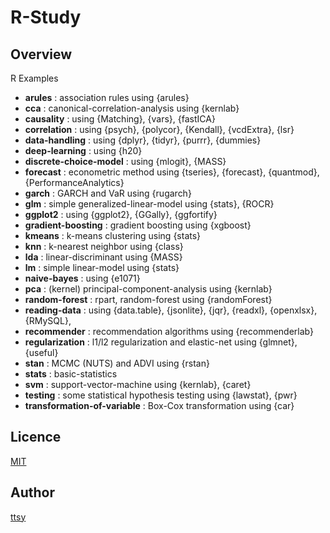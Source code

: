 R-Study
====

## Overview
R Examples

- **arules** : association rules using {arules}
- **cca** : canonical-correlation-analysis using {kernlab}
- **causality** : using {Matching}, {vars}, {fastICA}
- **correlation** : using {psych}, {polycor}, {Kendall}, {vcdExtra}, {lsr}
- **data-handling** : using {dplyr}, {tidyr}, {purrr}, {dummies}
- **deep-learning** : using {h20}
- **discrete-choice-model** : using {mlogit}, {MASS}
- **forecast** : econometric method using {tseries}, {forecast}, {quantmod}, {PerformanceAnalytics}
- **garch** : GARCH and VaR using {rugarch}
- **glm** : simple generalized-linear-model using {stats}, {ROCR}
- **ggplot2** : using {ggplot2}, {GGally}, {ggfortify}
- **gradient-boosting** : gradient boosting using {xgboost}
- **kmeans** : k-means clustering using {stats}
- **knn** : k-nearest neighbor using {class}
- **lda** : linear-discriminant using {MASS}
- **lm** : simple linear-model using {stats}
- **naive-bayes** : using {e1071}
- **pca** : (kernel) principal-component-analysis using {kernlab}
- **random-forest** : rpart, random-forest using {randomForest}
- **reading-data** : using {data.table}, {jsonlite}, {jqr}, {readxl}, {openxlsx}, {RMySQL},
- **recommender** : recommendation algorithms using {recommenderlab}
- **regularization** : l1/l2 regularization and elastic-net using {glmnet}, {useful}
- **stan** : MCMC (NUTS) and ADVI using {rstan}
- **stats** : basic-statistics
- **svm** : support-vector-machine using {kernlab}, {caret}
- **testing** : some statistical hypothesis testing using {lawstat}, {pwr}
- **transformation-of-variable** : Box-Cox transformation using {car}

## Licence
[MIT](http://opensource.org/licenses/MIT)

## Author
[ttsy](https://github.com/fisproject)
